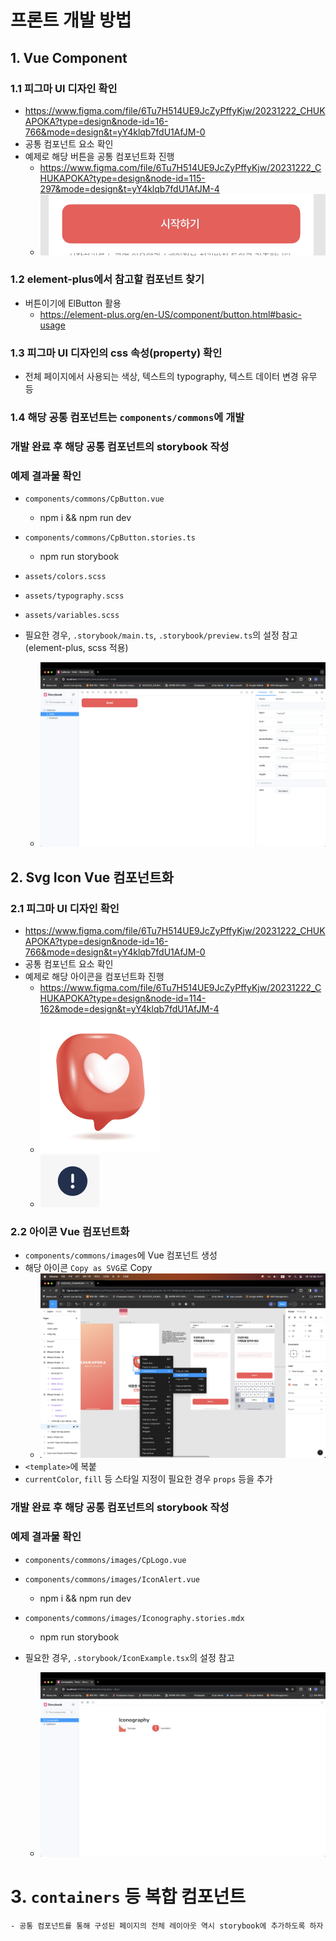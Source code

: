 # 프론트 개발 방법

## 1. Vue Component

### 1.1 피그마 UI 디자인 확인

- https://www.figma.com/file/6Tu7H514UE9JcZyPffyKjw/20231222_CHUKAPOKA?type=design&node-id=16-766&mode=design&t=yY4klqb7fdU1AfJM-0
- 공통 컴포넌트 요소 확인
- 예제로 해당 버튼을 공통 컴포넌트화 진행
  - https://www.figma.com/file/6Tu7H514UE9JcZyPffyKjw/20231222_CHUKAPOKA?type=design&node-id=115-297&mode=design&t=yY4klqb7fdU1AfJM-4
  - ![target-button](./screenshots/target-button.png)

### 1.2 element-plus에서 참고할 컴포넌트 찾기

- 버튼이기에 ElButton 활용
  - https://element-plus.org/en-US/component/button.html#basic-usage

### 1.3 피그마 UI 디자인의 css 속성(property) 확인

- 전체 페이지에서 사용되는 색상, 텍스트의 typography, 텍스트 데이터 변경 유무 등

### 1.4 해당 공통 컴포넌트는 `components/commons`에 개발

### 개발 완료 후 해당 공통 컴포넌트의 storybook 작성

### 예제 결과물 확인

- `components/commons/CpButton.vue`
  - npm i && npm run dev
- `components/commons/CpButton.stories.ts`
  - npm run storybook
- `assets/colors.scss`
- `assets/typography.scss`
- `assets/variables.scss`
- 필요한 경우, `.storybook/main.ts`, `.storybook/preview.ts`의 설정 참고(element-plus, scss 적용)

  - ![target-button-result](./screenshots/target-button-result.png)

## 2. Svg Icon Vue 컴포넌트화

### 2.1 피그마 UI 디자인 확인

- https://www.figma.com/file/6Tu7H514UE9JcZyPffyKjw/20231222_CHUKAPOKA?type=design&node-id=16-766&mode=design&t=yY4klqb7fdU1AfJM-0
- 공통 컴포넌트 요소 확인
- 예제로 해당 아이콘을 컴포넌트화 진행
  - https://www.figma.com/file/6Tu7H514UE9JcZyPffyKjw/20231222_CHUKAPOKA?type=design&node-id=114-162&mode=design&t=yY4klqb7fdU1AfJM-4
  - ![target-icon](./screenshots/target-icon.png)
  - ![target-icon2](./screenshots/target-icon2.png)

### 2.2 아이콘 Vue 컴포넌트화

- `components/commons/images`에 Vue 컴포넌트 생성
- 해당 아이콘 `Copy as SVG`로 Copy
  - ![target-icon-copy](./screenshots/target-icon-copy.png)
- `<template>`에 복붙
- `currentColor`, `fill` 등 스타일 지정이 필요한 경우 `props` 등을 추가

### 개발 완료 후 해당 공통 컴포넌트의 storybook 작성

### 예제 결과물 확인

- `components/commons/images/CpLogo.vue`
- `components/commons/images/IconAlert.vue`
  - npm i && npm run dev
- `components/commons/images/Iconography.stories.mdx`
  - npm run storybook
- 필요한 경우, `.storybook/IconExample.tsx`의 설정 참고

  - ![target-icon-result](./screenshots/target-icon-result.png)

# 3. `containers` 등 복합 컴포넌트

    - 공통 컴포넌트를 통해 구성된 페이지의 전체 레이아웃 역시 storybook에 추가하도록 하자
